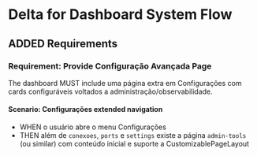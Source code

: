 # Delta for Dashboard System Flow

## ADDED Requirements
### Requirement: Provide Configuração Avançada Page
The dashboard MUST include uma página extra em Configurações com cards configuráveis voltados a administração/observabilidade.

#### Scenario: Configurações extended navigation
- WHEN o usuário abre o menu Configurações
- THEN além de `conexoes`, `ports` e `settings` existe a página `admin-tools` (ou similar) com conteúdo inicial e suporte a CustomizablePageLayout
